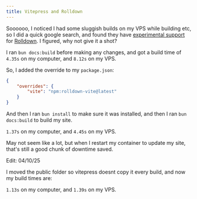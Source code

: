 ```yaml
---
title: Vitepress and Rolldown
---
```


Soooooo, I noticed I had some sluggish builds on my VPS while building etc, so I did a quick google search, and found they have [experimental support](https://vite.dev/guide/rolldown) for [Rolldown](https://github.com/rolldown/rolldown). I figured, why not give it a shot?

I ran `bun docs:build` before making any changes, and got a build time of `4.35s` on my computer, and `8.12s` on my VPS.

So, I added the override to my `package.json`:

```json
{
	"overrides": {
		"vite": "npm:rolldown-vite@latest"
	}
}
```

And then I ran `bun install` to make sure it was installed, and then I ran `bun docs:build` to build my site.

`1.37s` on my computer, and `4.45s` on my VPS.

May not seem like a lot, but when I restart my container to update my site, that's still a good chunk of downtime saved.

Edit: 04/10/25

I moved the public folder so vitepress doesnt copy it every build, and now my build times are: 

`1.13s` on my computer, and `1.39s` on my VPS.